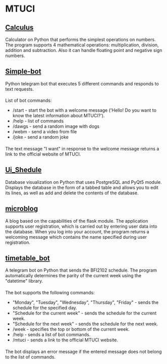 # **MTUCI**

## [Calculus](https://github.com/Glazapolzet/MTUCI/tree/main/Calculus)
Calculator on Python that performs the simplest operations on numbers. The program supports 4 mathematical operations: multiplication, division, addition and subtraction. Also it can handle floating point and negative sign numbers.

## [Simple-bot](https://github.com/Glazapolzet/MTUCI/tree/main/Simple-bot)
Python telegram bot that executes 5 different commands and responds to text requests.
####
List of bot commands:
- /start - start the bot with a welcome message ('Hello! Do you want to know the latest information about MTUCI?').
- /help - list of commands
- /dawgs - send a random image with dogs
- /webm - send a video from file
- /joke - send a random joke
####
The text message "I want" in response to the welcome message returns a link to the official website of MTUCI. 

## [Ui_Shedule](https://github.com/Glazapolzet/MTUCI/tree/main/Ui_Shedule)
Database visualization on Python that uses PostgreSQL and PyQt5 module. Displays the database in the form of a tabbed table and allows you to edit its lines, as well as add and delete the contents of the database. 


## [microblog](https://github.com/Glazapolzet/MTUCI/tree/main/microblog)
A blog based on the capabilities of the flask module. The application supports user registration, which is carried out by entering user data into the database. When you log into your account, the program returns a welcoming message which contains the name specified during user registration. 

## [timetable_bot](https://github.com/Glazapolzet/MTUCI/tree/main/timetable_bot)
A telegram bot on Python that sends the BFI2102 schedule. The program automatically determines the parity of the current week using the "datetime" library.
####
The bot supports the following commands:
- "Monday", "Tuesday", "Wednesday", "Thursday", "Friday" - sends the schedule for the specified day.
- "Schedule for the current week" - sends the schedule for the current week.
- "Schedule for the next week" - sends the schedule for the next week.
- /week - specifies the top or bottom of the current week.
- /help - sends a list of bot commands.
- /mtuci - sends a link to the official MTUCI website.
####
The bot displays an error message if the entered message does not belong to the list of commands. 
